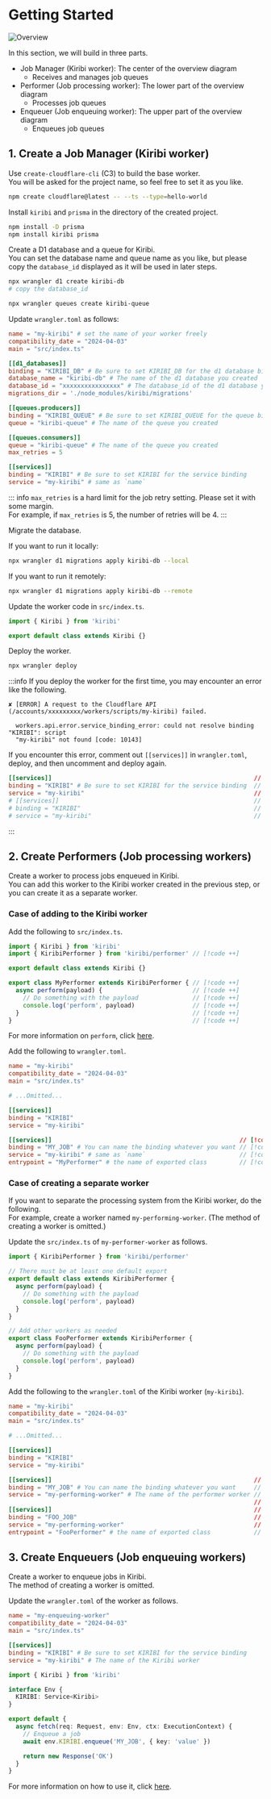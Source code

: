 # Getting Started

![Overview](/overview.png)

In this section, we will build in three parts.
- Job Manager (Kiribi worker): The center of the overview diagram
  - Receives and manages job queues
- Performer (Job processing worker): The lower part of the overview diagram
  - Processes job queues
- Enqueuer (Job enqueuing worker): The upper part of the overview diagram
  - Enqueues job queues

## 1. Create a Job Manager (Kiribi worker)

Use `create-cloudflare-cli` (C3) to build the base worker.<br>
You will be asked for the project name, so feel free to set it as you like.

```bash
npm create cloudflare@latest -- --ts --type=hello-world
```

Install `kiribi` and `prisma` in the directory of the created project.

```bash
npm install -D prisma
npm install kiribi prisma
```

Create a D1 database and a queue for Kiribi.<br>
You can set the database name and queue name as you like, but please copy the `database_id` displayed as it will be used in later steps.

```bash
npx wrangler d1 create kiribi-db
# copy the database_id
```

```bash
npx wrangler queues create kiribi-queue
```

Update `wrangler.toml` as follows:

```toml
name = "my-kiribi" # set the name of your worker freely
compatibility_date = "2024-04-03"
main = "src/index.ts"

[[d1_databases]]
binding = "KIRIBI_DB" # Be sure to set KIRIBI_DB for the d1 database binding
database_name = "kiribi-db" # The name of the d1 database you created
database_id = "xxxxxxxxxxxxxxxx" # The database_id of the d1 database you created
migrations_dir = './node_modules/kiribi/migrations'

[[queues.producers]]
binding = "KIRIBI_QUEUE" # Be sure to set KIRIBI_QUEUE for the queue binding
queue = "kiribi-queue" # The name of the queue you created

[[queues.consumers]]
queue = "kiribi-queue" # The name of the queue you created
max_retries = 5

[[services]]
binding = "KIRIBI" # Be sure to set KIRIBI for the service binding
service = "my-kiribi" # same as `name`
```

::: info
`max_retries` is a hard limit for the job retry setting. Please set it with some margin.<br>
For example, if `max_retries` is 5, the number of retries will be 4.
:::

Migrate the database.

If you want to run it locally:

```bash
npx wrangler d1 migrations apply kiribi-db --local
```

If you want to run it remotely:

```bash
npx wrangler d1 migrations apply kiribi-db --remote
```

Update the worker code in `src/index.ts`.

```typescript
import { Kiribi } from 'kiribi'

export default class extends Kiribi {}
```

Deploy the worker.

```bash
npx wrangler deploy
```

:::info
If you deploy the worker for the first time, you may encounter an error like the following.

```
✘ [ERROR] A request to the Cloudflare API (/accounts/xxxxxxxxx/workers/scripts/my-kiribi) failed.

  workers.api.error.service_binding_error: could not resolve binding "KIRIBI": script
  "my-kiribi" not found [code: 10143]
```
If you encounter this error, comment out `[[services]]` in `wrangler.toml`, deploy, and then uncomment and deploy again.

```toml
[[services]]                                                        // [!code --]
binding = "KIRIBI" # Be sure to set KIRIBI for the service binding  // [!code --]
service = "my-kiribi"                                               // [!code --]
# [[services]]                                                      // [!code ++]
# binding = "KIRIBI"                                                // [!code ++]
# service = "my-kiribi"                                             // [!code ++]
```
:::

## 2. Create Performers (Job processing workers)

Create a worker to process jobs enqueued in Kiribi.<br>
You can add this worker to the Kiribi worker created in the previous step, or you can create it as a separate worker.<br>

### Case of adding to the Kiribi worker

Add the following to `src/index.ts`.

```typescript
import { Kiribi } from 'kiribi'
import { KiribiPerformer } from 'kiribi/performer' // [!code ++]

export default class extends Kiribi {}

export class MyPerformer extends KiribiPerformer { // [!code ++]
  async perform(payload) {                         // [!code ++]
    // Do something with the payload               // [!code ++]
    console.log('perform', payload)                // [!code ++]
  }                                                // [!code ++]
}                                                  // [!code ++]
```

For more information on `perform`, click [here](/how-to-use).

Add the following to `wrangler.toml`.

```toml
name = "my-kiribi"
compatibility_date = "2024-04-03"
main = "src/index.ts"

# ...Omitted...

[[services]]
binding = "KIRIBI"
service = "my-kiribi"

[[services]]                                                    // [!code ++]
binding = "MY_JOB" # You can name the binding whatever you want // [!code ++]
service = "my-kiribi" # same as `name`                          // [!code ++]
entrypoint = "MyPerformer" # the name of exported class         // [!code ++]
```

### Case of creating a separate worker

If you want to separate the processing system from the Kiribi worker, do the following.<br>
For example, create a worker named `my-performing-worker`.
(The method of creating a worker is omitted.)

Update the `src/index.ts` of `my-performer-worker` as follows.

```typescript
import { KiribiPerformer } from 'kiribi/performer'

// There must be at least one default export
export default class extends KiribiPerformer {
  async perform(payload) {
    // Do something with the payload
    console.log('perform', payload)
  }
}

// Add other workers as needed
export class FooPerformer extends KiribiPerformer {
  async perform(payload) {
    // Do something with the payload
    console.log('perform', payload)
  }
}
```

Add the following to the `wrangler.toml` of the Kiribi worker (`my-kiribi`).

```toml
name = "my-kiribi"
compatibility_date = "2024-04-03"
main = "src/index.ts"

# ...Omitted...

[[services]]
binding = "KIRIBI"
service = "my-kiribi"

[[services]]                                                        // [!code ++]
binding = "MY_JOB" # You can name the binding whatever you want     // [!code ++]
service = "my-performing-worker" # The name of the performer worker // [!code ++]
                                                                    // [!code ++]
[[services]]                                                        // [!code ++]
binding = "FOO_JOB"                                                 // [!code ++]
service = "my-performing-worker"                                    // [!code ++]
entrypoint = "FooPerformer" # the name of exported class            // [!code ++]
```

## 3. Create Enqueuers (Job enqueuing workers)

Create a worker to enqueue jobs in Kiribi.<br>
The method of creating a worker is omitted.

Update the `wrangler.toml` of the worker as follows.

```toml
name = "my-enqueuing-worker"
compatibility_date = "2024-04-03"
main = "src/index.ts"

[[services]]
binding = "KIRIBI" # Be sure to set KIRIBI for the service binding
service = "my-kiribi" # The name of the Kiribi worker
```


```typescript
import { Kiribi } from 'kiribi'

interface Env {
  KIRIBI: Service<Kiribi>
}

export default {
  async fetch(req: Request, env: Env, ctx: ExecutionContext) {
    // Enqueue a job
    await env.KIRIBI.enqueue('MY_JOB', { key: 'value' })

    return new Response('OK')
  }
}
```

For more information on how to use it, click [here](/how-to-use).

